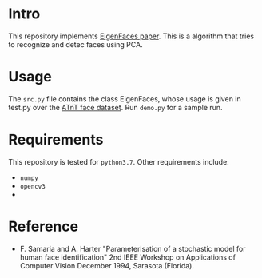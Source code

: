 # Intro
This repository implements [EigenFaces paper](http://www.face-rec.org/algorithms/pca/jcn.pdf). This is a algorithm that tries to recognize and detec faces using PCA.

# Usage
The `src.py` file contains the class EigenFaces, whose usage is given in test.py over the [ATnT face dataset](https://www.cl.cam.ac.uk/research/dtg/attarchive/facedatabase.html).
Run `demo.py` for a sample run.

# Requirements
This repository is tested for `python3.7`. Other requirements include:
* `numpy`
* `opencv3`
* 

# Reference
*  F. Samaria and A. Harter 
  "Parameterisation of a stochastic model for human face identification"
  2nd IEEE Workshop on Applications of Computer Vision
  December 1994, Sarasota (Florida).
